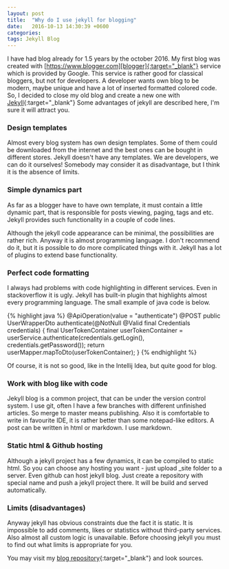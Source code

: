 ```yaml
---
layout: post
title:  "Why do I use jekyll for blogging"
date:   2016-10-13 14:30:39 +0600
categories:
tags: Jekyll Blog
---
```


I have had blog already for 1.5 years by the october 2016. My first blog was created with 
[https://www.blogger.com][blogger]{:target="_blank"} service which is provided by Google.  This service is rather
good for classical bloggers, but not for developers. A developer wants own blog to be modern, maybe unique and have a 
lot of inserted formatted colored code. So, I decided to close my old blog and create a new one with
 [Jekyll][jekyll]{:target="_blank"} Some advantages of jekyll are described here, I'm sure it will attract you.


### Design templates

Almost every blog system has own design templates. Some of them could be downloaded from the internet and the best 
ones can be bought in different stores. Jekyll doesn't have any templates. We are developers, we can do it ourselves!
Somebody may consider it as disadvantage, but I think it is the absence of limits.

### Simple dynamics part

As far as a blogger have to have own template, it must contain a little dynamic part, that is responsible for posts
viewing, paging, tags and etc. Jekyll provides such functionality in a couple of code lines. 
 
Although the jekyll code appearance can be minimal, the possibilities are rather rich. Anyway it is almost programming
language. I don't recommend do it, but it is possible to do more complicated things with it. Jekyll has a lot of 
 plugins to extend base functionality. 

### Perfect code formatting

I always had problems with code highlighting in different services. Even in stackoverflow it is ugly. Jekyll has
built-in plugin that highlights almost every programming language. The small example of java code is below.

{% highlight java %}
    @ApiOperation(value = "authenticate")
    @POST
    public UserWrapperDto authenticate(@NotNull @Valid final Credentials credentials) {
        final UserTokenContainer userTokenContainer = userService.authenticate(credentials.getLogin(),
                credentials.getPassword());
        return userMapper.mapToDto(userTokenContainer);
    }
{% endhighlight %}

Of course, it is not so good, like in the Intellij Idea, but quite good for blog.

### Work with blog like with code

Jekyll blog is a common project, that can be under the version control system. I use git, often I have a few branches
with different unfinished articles. So merge to master means publishing. Also it is comfortable to write in favourite
IDE, it is rather better than some notepad-like editors. A post can be written in html or markdown. I use markdown.

### Static html & Github hosting

Although a jekyll project has a few dynamics, it can be compiled to static html. So you can choose any hosting you want -
just upload _site folder to a server. Even github can host jekyll blog. Just create a repository with special name and
push a jekyll project there. It will be build and served automatically. 

### Limits (disadvantages)

Anyway jekyll has obvious constraints due the fact it is static. It is impossible to add comments, likes or statistics
without third-party services. Also almost all custom logic is unavailable.
Before choosing jekyll you must to find out what limits is appropriate for you.

You may visit my [blog repository][myblog]{:target="_blank"} and look sources. 

[myblog]: https://github.com/kosbr/kosbr.github.io
[blogger]: https://www.blogger.com/
[jekyll]: https://jekyllrb.com/